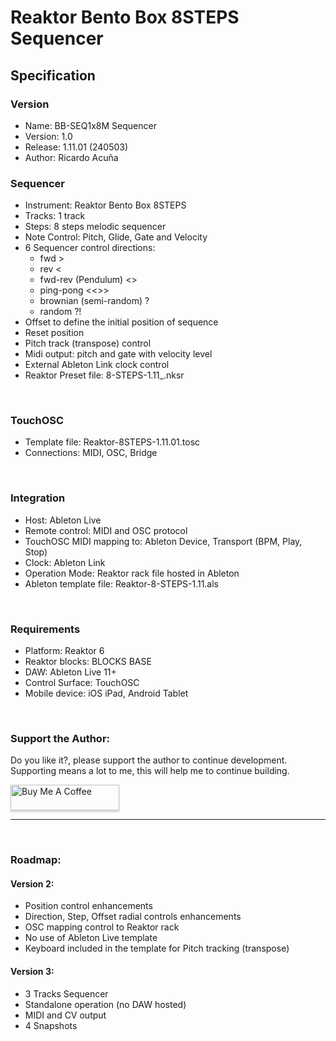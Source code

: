 
# Reaktor Bento Box 8STEPS Sequencer 

## Specification

### Version	
- Name: BB-SEQ1x8M Sequencer
- Version: 1.0 
- Release: 1.11.01 (240503)
- Author: Ricardo Acuña

### Sequencer
- Instrument: Reaktor Bento Box 8STEPS
- Tracks: 1 track 
- Steps: 8 steps  melodic sequencer
- Note Control: Pitch, Glide, Gate and Velocity
- 6 Sequencer control directions: 
	- fwd > 
	- rev < 
	- fwd-rev (Pendulum) <>
	- ping-pong <<>> 
	- brownian (semi-random) ?
	- random ?!
- Offset to define the initial position of sequence
- Reset position
- Pitch track (transpose) control
- Midi output: pitch and gate with velocity level
- External Ableton Link clock control
- Reaktor Preset file: 8-STEPS-1.11_.nksr
<br>

### TouchOSC	
- Template file: Reaktor-8STEPS-1.11.01.tosc
- Connections: MIDI, OSC, Bridge
<br>

### Integration
- Host: Ableton Live
- Remote control: MIDI and OSC protocol
- TouchOSC MIDI mapping to: Ableton Device, Transport (BPM, Play, Stop)
- Clock: Ableton Link
- Operation Mode:  Reaktor rack file hosted in Ableton
- Ableton template file: Reaktor-8-STEPS-1.11.als
<br>

### Requirements
- Platform: Reaktor 6
- Reaktor blocks: BLOCKS BASE
- DAW: Ableton Live 11+
- Control Surface: TouchOSC
- Mobile device: iOS iPad, Android Tablet
<br>

### Support the Author:
<p> Do you like it?, please support the author to continue development. <br>
Supporting means a lot to me, this will help me to continue building. <p>
<a href="https://www.buymeacoffee.com/r1c4rd0" target="_blank"><img src="https://www.buymeacoffee.com/assets/img/custom_images/orange_img.png" alt="Buy Me A Coffee" style="height: 41px !important;width: 174px !important;box-shadow: 0px 3px 2px 0px rgba(190, 190, 190, 0.5) !important;-webkit-box-shadow: 0px 3px 2px 0px rgba(190, 190, 190, 0.5) !important;" ></a>

---

<br>

### Roadmap:

#### Version 2:
- Position control enhancements
- Direction, Step, Offset radial controls enhancements
- OSC mapping control to Reaktor rack 	
- No use of Ableton Live template
- Keyboard included in the template for Pitch tracking (transpose)

#### Version 3:
- 3 Tracks Sequencer
- Standalone operation (no DAW hosted)
- MIDI and CV output
- 4 Snapshots
